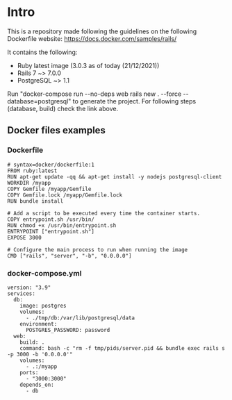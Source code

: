# Intro

This is a repository made following the guidelines on the following Dockerfile website: https://docs.docker.com/samples/rails/

It contains the following:

- Ruby latest image (3.0.3 as of today (21/12/2021))
- Rails 7 ~> 7.0.0
- PostgreSQL ~> 1.1

Run "docker-compose run --no-deps web rails new . --force --database=postgresql" to generate the project. For following steps (database, build) check the link above.

## Docker files examples

### Dockerfile
```
# syntax=docker/dockerfile:1
FROM ruby:latest
RUN apt-get update -qq && apt-get install -y nodejs postgresql-client
WORKDIR /myapp
COPY Gemfile /myapp/Gemfile
COPY Gemfile.lock /myapp/Gemfile.lock
RUN bundle install

# Add a script to be executed every time the container starts.
COPY entrypoint.sh /usr/bin/
RUN chmod +x /usr/bin/entrypoint.sh
ENTRYPOINT ["entrypoint.sh"]
EXPOSE 3000

# Configure the main process to run when running the image
CMD ["rails", "server", "-b", "0.0.0.0"]
```

### docker-compose.yml
```
version: "3.9"
services:
  db:
    image: postgres
    volumes:
      - ./tmp/db:/var/lib/postgresql/data
    environment:
      POSTGRES_PASSWORD: password
  web:
    build: .
    command: bash -c "rm -f tmp/pids/server.pid && bundle exec rails s -p 3000 -b '0.0.0.0'"
    volumes:
      - .:/myapp
    ports:
      - "3000:3000"
    depends_on:
      - db
```